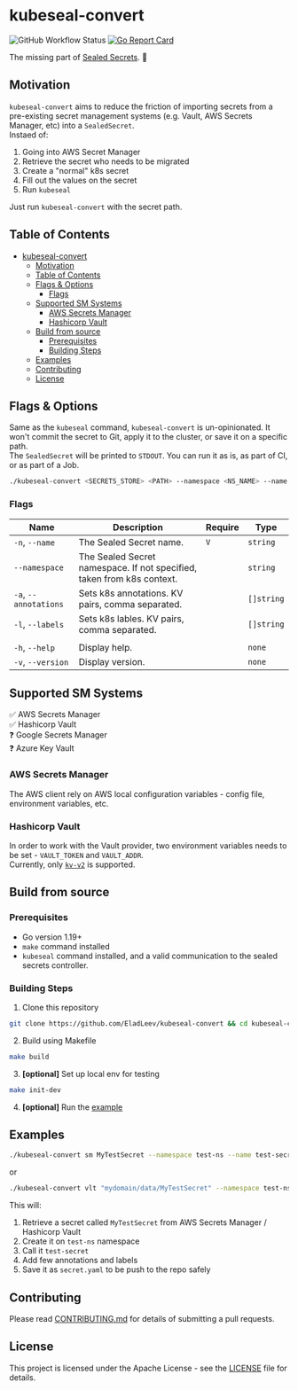 # kubeseal-convert
![GitHub Workflow Status](https://img.shields.io/github/workflow/status/EladLeev/kubeseal-convert/Build%20Package)
[![Go Report Card](https://goreportcard.com/badge/github.com/eladleev/kubeseal-convert)](https://goreportcard.com/report/github.com/eladleev/kubeseal-convert)

The missing part of [Sealed Secrets](https://github.com/bitnami-labs/sealed-secrets). :closed_lock_with_key:

## Motivation
`kubeseal-convert` aims to reduce the friction of importing secrets from a pre-existing secret management systems (e.g. Vault, AWS Secrets Manager, etc) into a `SealedSecret`.  
Instaed of:
1. Going into AWS Secret Manager
2. Retrieve the secret who needs to be migrated
3. Create a "normal" k8s secret
4. Fill out the values on the secret
5. Run `kubeseal`

Just run `kubeseal-convert` with the secret path.

Table of Contents
-----------------

- [kubeseal-convert](#kubeseal-convert)
  - [Motivation](#motivation)
  - [Table of Contents](#table-of-contents)
  - [Flags \& Options](#flags--options)
    - [Flags](#flags)
  - [Supported SM Systems](#supported-sm-systems)
    - [AWS Secrets Manager](#aws-secrets-manager)
    - [Hashicorp Vault](#hashicorp-vault)
  - [Build from source](#build-from-source)
    - [Prerequisites](#prerequisites)
    - [Building Steps](#building-steps)
  - [Examples](#examples)
  - [Contributing](#contributing)
  - [License](#license)

## Flags & Options
Same as the `kubeseal` command, `kubeseal-convert` is un-opinionated. It won't commit the secret to Git, apply it to the cluster, or save it on a specific path.  
The `SealedSecret` will be printed to `STDOUT`. You can run it as is, as part of CI, or as part of a Job.

```bash
./kubeseal-convert <SECRETS_STORE> <PATH> --namespace <NS_NAME> --name <SECRET_NAME>
```
### Flags
| Name                  | Description                                                            | Require | Type       |
| --------------------- | ---------------------------------------------------------------------- | ------- | ---------- |
| `-n`, `--name`        | The Sealed Secret name.                                                | `V`     | `string`   |
| `--namespace`         | The Sealed Secret namespace. If not specified, taken from k8s context. |         | `string`   |
| `-a`, `--annotations` | Sets k8s annotations. KV pairs, comma separated.                       |         | `[]string` |
| `-l`, `--labels`      | Sets k8s lables. KV pairs, comma separated.                            |         | `[]string` |
|                       |                                                                        |         |            |
| `-h`, `--help`        | Display help.                                                          |         | `none`     |
| `-v`, `--version`     | Display version.                                                       |         | `none`     |


## Supported SM Systems
:white_check_mark: AWS Secrets Manager  
:white_check_mark: Hashicorp Vault  
:question: Google Secrets Manager  
:question: Azure Key Vault

### AWS Secrets Manager
The AWS client rely on AWS local configuration variables - config file, environment variables, etc.
### Hashicorp Vault
In order to work with the Vault provider, two environment variables needs to be set - `VAULT_TOKEN` and `VAULT_ADDR`.  
Currently, only [`kv-v2`](https://developer.hashicorp.com/vault/docs/secrets/kv/kv-v2) is supported.

## Build from source

### Prerequisites

* Go version 1.19+
* `make` command installed
* `kubeseal` command installed, and a valid communication to the sealed secrets controller.

### Building Steps

1. Clone this repository
```bash
git clone https://github.com/EladLeev/kubeseal-convert && cd kubeseal-convert
```
2. Build using Makefile
```bash
make build
```
3. **[optional]** Set up local env for testing
```bash
make init-dev
```
4. **[optional]** Run the [example](#examples)

## Examples
```bash
./kubeseal-convert sm MyTestSecret --namespace test-ns --name test-secret --annotations converted-by=kubeseal-convert,env=dev --labels test=abc > secret.yaml
```
or
```bash
./kubeseal-convert vlt "mydomain/data/MyTestSecret" --namespace test-ns --name test-secret --annotations converted-by=kubeseal-convert,src=vault --labels test=abc > secret.yaml
```
This will:  
1. Retrieve a secret called `MyTestSecret` from AWS Secrets Manager / Hashicorp Vault
2. Create it on `test-ns` namespace
3. Call it `test-secret`
4. Add few annotations and labels
5. Save it as `secret.yaml` to be push to the repo safely

## Contributing

Please read [CONTRIBUTING.md](CONTRIBUTING.md) for details of submitting a pull requests.

## License

This project is licensed under the Apache License - see the [LICENSE](LICENSE) file for details.

